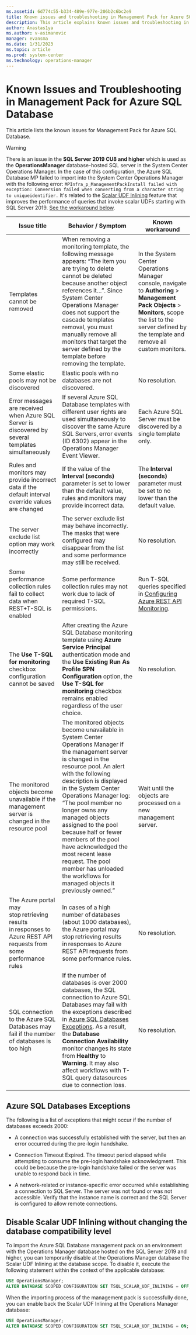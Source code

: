 ```yaml
---
ms.assetid: 6d774c55-b334-489e-977e-206b2c6bc2e9
title: Known issues and troubleshooting in Management Pack for Azure SQL Database
description: This article explains known issues and troubleshooting in Management Pack for Azure SQL Database
author: Anastas1ya
ms.author: v-asimanovic
manager: evansma
ms.date: 1/31/2023
ms.topic: article
ms.prod: system-center
ms.technology: operations-manager
---
```


# Known Issues and Troubleshooting in Management Pack for Azure SQL Database

This article lists the known issues for Management Pack for Azure SQL Database.

> [!WARNING]
> There is an issue in the **SQL Server 2019 CU8 and higher** which is used as the **OperationsManager** database-hosted SQL server in the System Center Operations Manager. In the case of this configuration, the Azure SQL Database MP failed to import into the System Center Operations Manager with the following error: `MPInfra_p_ManagementPackInstall failed with exception: Conversion failed when converting from a character string to uniqueidentifier.` It's related to the [Scalar UDF Inlining](/sql/relational-databases/user-defined-functions/scalar-udf-inlining) feature that improves the performance of queries that invoke scalar UDFs starting with SQL Server 2019. [See the workaround below](#disable-scalar-udf-inlining-without-changing-the-database-compatibility-level).

|Issue title|Behavior / Symptom|Known workaround|
|-|-|-|
Templates cannot be removed|When removing a monitoring template, the following message appears: “The item you are trying to delete cannot be deleted because another object references it…”. Since System Center Operations Manager does not support the cascade templates removal, you must manually remove all monitors that target the server defined by the template before removing the template.|In the System Center Operations Manager console, navigate to **Authoring** > **Management Pack Objects** > **Monitors**, scope the list to the server defined by the template and remove all custom monitors.|
|Some elastic pools may not be discovered|Elastic pools with no databases are not discovered.|No resolution.|
|Error messages are received when Azure SQL Server is discovered by several templates simultaneously|If several Azure SQL Database templates with different user rights are used simultaneously to discover the same Azure SQL Servers, error events (ID 6302) appear in the Operations Manager Event Viewer.|Each Azure SQL Server must be discovered by a single template only.|
|Rules and monitors may provide incorrect data if the default interval override values are changed|If the value of the **Interval (seconds)** parameter is set to lower than the default value, rules and monitors may provide incorrect data.|The **Interval (seconds)** parameter must be set to no lower than the default value.|
|The server exclude list option may work incorrectly|The server exclude list may behave incorrectly. The masks that were configured may disappear from the list and some performance may still be received.|No resolution.|
|Some performance collection rules fail to collect data when REST+T-SQL is enabled|Some performance collection rules may not work due to lack of required T-SQL permissions.|Run T-SQL queries specified in [Configuring Azure REST API Monitoring](azure-sql-management-pack-monitoring-types.md#configuring-azure-rest-api-monitoring).|
|The **Use T-SQL for monitoring** checkbox configuration cannot be saved|After creating the Azure SQL Database monitoring template using **Azure Service Principal** authentication mode and the **Use Existing Run As Profile SPN Configuration** option, the **Use T-SQL for monitoring** checkbox remains enabled regardless of the user choice.|No resolution.|
|The monitored objects become unavailable if the management server is changed in the resource pool|The monitored objects become unavailable in System Center Operations Manager if the management server is changed in the resource pool. An alert with the following description is displayed in the System Center Operations Manager log: “The pool member no longer owns any managed objects assigned to the pool because half or fewer members of the pool have acknowledged the most recent lease request. The pool member has unloaded the workflows for managed objects it previously owned.”|Wait until the objects are processed on a new management server.|
|The Azure portal may stop retrieving results in responses to Azure REST API requests from some performance rules|In cases of a high number of databases (about 1000 databases), the Azure portal may stop retrieving results in responses to Azure REST API requests from some performance rules.|No resolution.|
|SQL connection to the Azure SQL Databases may fail if the number of databases is too high|If the number of databases is over 2000 databases, the SQL connection to Azure SQL Databases may fail with the exceptions described in [Azure SQL Databases Exceptions](#azure-sql-databases-exceptions). As a result, the **Database Connection Availability** monitor changes its state from **Healthy** to **Warning**. It may also affect workflows with T-SQL query datasources due to connection loss.|No resolution.

## Azure SQL Databases Exceptions

The following is a list of exceptions that might occur if the number of databases exceeds 2000:

- A connection was successfully established with the server, but then an error occurred during the pre-login handshake.

- Connection Timeout Expired. The timeout period elapsed while attempting to consume the pre-login handshake acknowledgment. This could be because the pre-login handshake failed or the server was unable to respond back in time.

- A network-related or instance-specific error occurred while establishing a connection to SQL Server. The server was not found or was not accessible. Verify that the instance name is correct and the SQL Server is configured to allow remote connections.

## Disable Scalar UDF Inlining without changing the database compatibility level

To import the Azure SQL Database management pack on an environment with the Operations Manager database hosted on the SQL Server 2019 and higher, you can temporarily disable at the Operations Manager database the Scalar UDF Inlining at the database scope. To disable it, execute the following statement within the context of the applicable database:

```SQL
USE OperationsManager;
ALTER DATABASE SCOPED CONFIGURATION SET TSQL_SCALAR_UDF_INLINING = OFF;
```

When the importing process of the management pack is successfully done, you can enable back the Scalar UDF Inlining at the Operations Manager database:

```SQL
USE OperationsManager;
ALTER DATABASE SCOPED CONFIGURATION SET TSQL_SCALAR_UDF_INLINING = ON;
```
